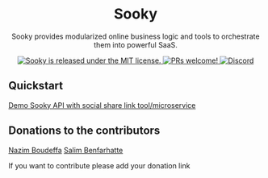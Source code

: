 <h1 align="center">
  Sooky
</h1>
<p align="center">
  Sooky provides modularized online business logic and tools to orchestrate them into powerful SaaS.
</p>
<p align="center">
  <a href="#">
    <img src="https://img.shields.io/badge/license-MIT-blue.svg" alt="Sooky is released under the MIT license." />
  </a>
  <a href="#">
    <img src="https://img.shields.io/badge/PRs-welcome-brightgreen.svg?style=flat" alt="PRs welcome!" />
  </a>
  <a href="https://discord.gg/EPM4rqpmcf">
    <img src="https://img.shields.io/badge/chat-on%20discord-7289DA.svg" alt="Discord" />
  </a>
</p>

## Quickstart
[Demo Sooky API with social share link tool/microservice](https://youtu.be/nnkLXKUtUZk)

## Donations to the contributors

[Nazim Boudeffa](https://fr.tipeee.com/nazimboudeffa)
[Salim Benfarhatte](#)

If you want to contribute please add your donation link
